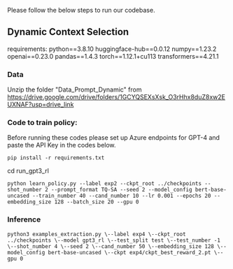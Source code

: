 Please follow the below steps to run our codebase.

## Dynamic Context Selection

requirements:
python==3.8.10
huggingface-hub==0.0.12
numpy==1.23.2
openai==0.23.0
pandas==1.4.3
torch==1.12.1+cu113
transformers==4.21.1

### Data
Unzip the folder "Data_Prompt_Dynamic" from https://drive.google.com/drive/folders/1GCYQSEXsXsk_O3rHhx8duZ8xw2EUXNAF?usp=drive_link

### Code to train policy:

Before running these codes please set up Azure endpoints for GPT-4 and paste the API Key in the codes below.

```
pip install -r requirements.txt
```
cd run_gpt3_rl
```
python learn_policy.py --label exp2 --ckpt_root ../checkpoints --shot_number 2 --prompt_format TQ-SA --seed 2 --model_config bert-base-uncased --train_number 40 --cand_number 10 --lr 0.001 --epochs 20 --embedding_size 128 --batch_size 20 --gpu 0
```

### Inference

```
python3 examples_extraction.py \--label exp4 \--ckpt_root ../checkpoints \--model gpt3_rl \--test_split test \--test_number -1 \--shot_number 4 \--seed 2 \--cand_number 50 \--embedding_size 128 \--model_config bert-base-uncased \--ckpt exp4/ckpt_best_reward_2.pt \--gpu 0
```




